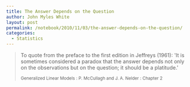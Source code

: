 ```yaml
---
title: The Answer Depends on the Question
author: John Myles White
layout: post
permalink: /notebook/2010/11/03/the-answer-depends-on-the-question/
categories:
  - Statistics
---
```


<blockquote>
<p>To quote from the preface to the first edition in Jeffreys (1961): 'It is sometimes considered a paradox that the answer depends not only on the observations but on the question; it should be a platitude.'</p>

<small>Generalized Linear Models : P. McCullagh and J. A. Nelder : Chapter 2</small>
</blockquote>
